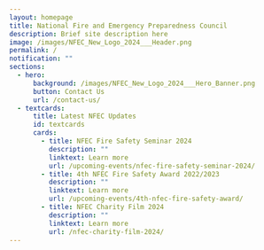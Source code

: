 ```yaml
---
layout: homepage
title: National Fire and Emergency Preparedness Council
description: Brief site description here
image: /images/NFEC_New_Logo_2024___Header.png
permalink: /
notification: ""
sections:
  - hero:
      background: /images/NFEC_New_Logo_2024___Hero_Banner.png
      button: Contact Us
      url: /contact-us/
  - textcards:
      title: Latest NFEC Updates
      id: textcards
      cards:
        - title: NFEC Fire Safety Seminar 2024
          description: ""
          linktext: Learn more
          url: /upcoming-events/nfec-fire-safety-seminar-2024/
        - title: 4th NFEC Fire Safety Award 2022/2023
          description: ""
          linktext: Learn more
          url: /upcoming-events/4th-nfec-fire-safety-award/
        - title: NFEC Charity Film 2024
          description: ""
          linktext: Learn more
          url: /nfec-charity-film-2024/
---
```

